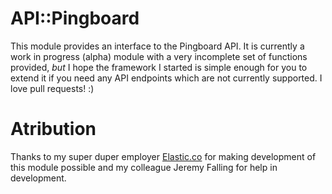 # API::Pingboard

This module provides an interface to the Pingboard API.  It is currently a work in progress (alpha) module with a very incomplete set of functions provided, _but_ I hope the framework I started is simple enough for you to extend it if you need any API endpoints which are not currently supported.  I love pull requests! :)

# Atribution

Thanks to my super duper employer [Elastic.co](https://www.elastic.co/) for making development of this module possible and my colleague Jeremy Falling for help in development.

